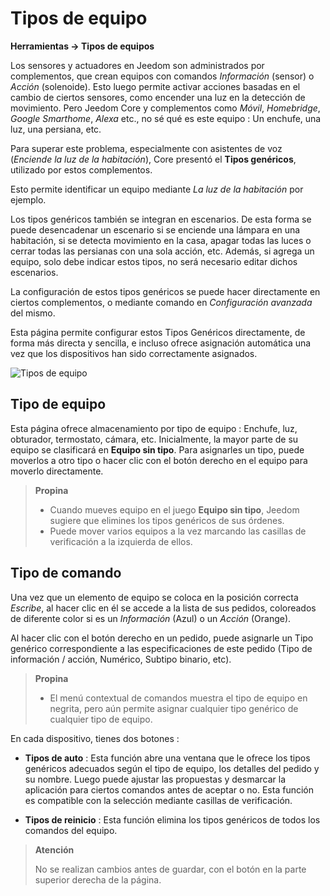 # Tipos de equipo
**Herramientas → Tipos de equipos**

Los sensores y actuadores en Jeedom son administrados por complementos, que crean equipos con comandos *Información* (sensor) o *Acción* (solenoide). Esto luego permite activar acciones basadas en el cambio de ciertos sensores, como encender una luz en la detección de movimiento. Pero Jeedom Core y complementos como *Móvil*, *Homebridge*, *Google Smarthome*, *Alexa* etc., no sé qué es este equipo : Un enchufe, una luz, una persiana, etc.

Para superar este problema, especialmente con asistentes de voz (*Enciende la luz de la habitación*), Core presentó el **Tipos genéricos**, utilizado por estos complementos.

Esto permite identificar un equipo mediante *La luz de la habitación* por ejemplo.

Los tipos genéricos también se integran en escenarios. De esta forma se puede desencadenar un escenario si se enciende una lámpara en una habitación, si se detecta movimiento en la casa, apagar todas las luces o cerrar todas las persianas con una sola acción, etc. Además, si agrega un equipo, solo debe indicar estos tipos, no será necesario editar dichos escenarios.

La configuración de estos tipos genéricos se puede hacer directamente en ciertos complementos, o mediante comando en *Configuración avanzada* del mismo.

Esta página permite configurar estos Tipos Genéricos directamente, de forma más directa y sencilla, e incluso ofrece asignación automática una vez que los dispositivos han sido correctamente asignados.

![Tipos de equipo](./images/coreGenerics.gif)

## Tipo de equipo

Esta página ofrece almacenamiento por tipo de equipo : Enchufe, luz, obturador, termostato, cámara, etc. Inicialmente, la mayor parte de su equipo se clasificará en **Equipo sin tipo**. Para asignarles un tipo, puede moverlos a otro tipo o hacer clic con el botón derecho en el equipo para moverlo directamente.

> **Propina**
>
> - Cuando mueves equipo en el juego **Equipo sin tipo**, Jeedom sugiere que elimines los tipos genéricos de sus órdenes.
> - Puede mover varios equipos a la vez marcando las casillas de verificación a la izquierda de ellos.

## Tipo de comando

Una vez que un elemento de equipo se coloca en la posición correcta *Escribe*, al hacer clic en él se accede a la lista de sus pedidos, coloreados de diferente color si es un *Información* (Azul) o un *Acción* (Orange).

Al hacer clic con el botón derecho en un pedido, puede asignarle un Tipo genérico correspondiente a las especificaciones de este pedido (Tipo de información / acción, Numérico, Subtipo binario, etc).

> **Propina**
>
> - El menú contextual de comandos muestra el tipo de equipo en negrita, pero aún permite asignar cualquier tipo genérico de cualquier tipo de equipo.

En cada dispositivo, tienes dos botones :

- **Tipos de auto** : Esta función abre una ventana que le ofrece los tipos genéricos adecuados según el tipo de equipo, los detalles del pedido y su nombre. Luego puede ajustar las propuestas y desmarcar la aplicación para ciertos comandos antes de aceptar o no. Esta función es compatible con la selección mediante casillas de verificación.

- **Tipos de reinicio** : Esta función elimina los tipos genéricos de todos los comandos del equipo.

> **Atención**
>
> No se realizan cambios antes de guardar, con el botón en la parte superior derecha de la página.